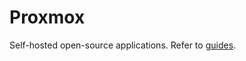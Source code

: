 # Proxmox
Self-hosted open-source applications. Refer to [guides](https://therepos.github.io/notes/Home/Proxmox/basics).
